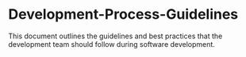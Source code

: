 # Development-Process-Guidelines
This document outlines the guidelines and best practices that the development team should follow during software development.
